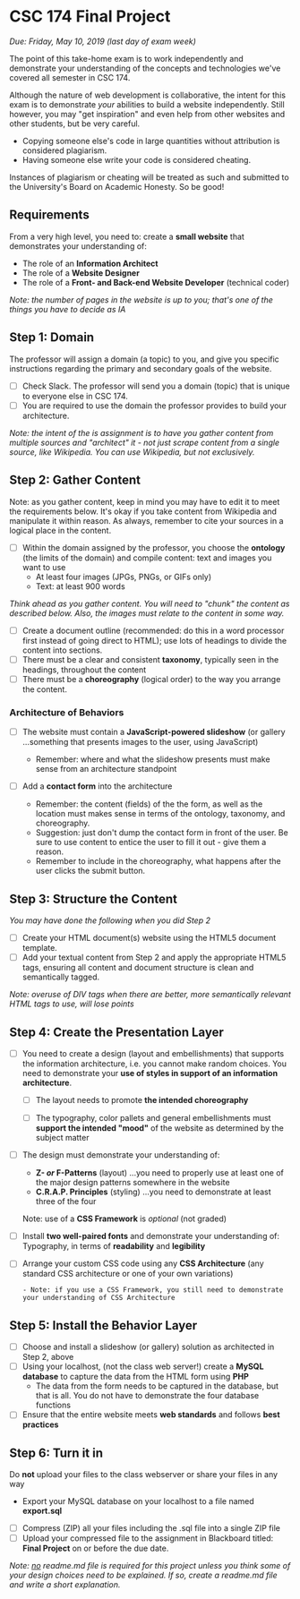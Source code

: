# CSC 174  Final Project

*Due: Friday, May 10, 2019 (last day of exam week)*

The point of this take-home exam is to work independently and demonstrate your understanding of the concepts and technologies we've covered all semester in CSC 174.

Although the nature of web development is collaborative, the intent for this exam is to demonstrate *your* abilities to build a website independently.  Still however, you may "get inspiration" and even help from other websites and other students, but be very careful.  

- Copying someone else's code in large quantities without attribution is considered plagiarism. 
- Having someone else write your code is considered cheating.

Instances of plagiarism or cheating will be treated as such and submitted to the University's Board on Academic Honesty.  So be good!

## Requirements

From a very high level, you need to: create a **small website** that demonstrates your understanding of:

- The role of an **Information Architect**
- The role of a **Website Designer**
- The role of a **Front- and Back-end Website Developer** (technical coder)

*Note: the number of pages in the website is up to you; that's one of the things you have to decide as IA*

## Step 1: Domain

The professor will assign a domain (a topic) to you, and give you specific instructions regarding the primary and secondary goals of the website.

- [ ] Check Slack.  The professor will send you a domain (topic) that is unique to everyone else in CSC 174.
- [ ] You are required to use the domain the professor provides to build your architecture.  

*Note: the intent of the is assignment is to have you gather content from multiple sources and "architect" it - not just scrape content from a single source, like Wikipedia.  You can use Wikipedia, but not exclusively.*

##  Step 2: Gather Content

Note: as you gather content, keep in mind you may have to edit it to meet the requirements below.  It's okay if you take content from Wikipedia and manipulate it within reason.  As always, remember to cite your sources in a logical place in the content.

- [ ] Within the domain assigned by the professor, you choose the **ontology** (the limits of the domain) and compile content: text and images you want to use
    - At least four images (JPGs, PNGs, or GIFs only)
    - Text: at least 900 words

*Think ahead as you gather content.  You will need to "chunk" the content as described below.  Also, the images must relate to the content in some way.*

- [ ] Create a document outline (recommended: do this in a word processor first instead of going direct to HTML); use lots of headings to divide the content into sections.
- [ ] There must be a clear and consistent **taxonomy**, typically seen in the headings, throughout the content
- [ ] There must be a **choreography** (logical order) to the way you arrange the content.  

### Architecture of Behaviors

- [ ] The website must contain a **JavaScript-powered slideshow** (or gallery ...something that presents images to the user, using JavaScript)
  - Remember: where and what the slideshow presents must make sense from an architecture standpoint

- [ ] Add a **contact form** into the architecture
    - Remember: the content (fields) of the the form, as well as the location must makes sense in terms of the ontology, taxonomy, and choreography.
    - Suggestion: just don't dump the contact form in front of the user.  Be sure to use content to entice the user to fill it out - give them a reason.
    - Remember to include in the choreography, what happens after the user clicks the submit button.

## Step 3: Structure the Content

*You may have done the following when you did Step 2*

- [ ] Create your HTML document(s) website using the HTML5 document template.
- [ ] Add your textual content from Step 2 and apply the appropriate HTML5 tags, ensuring all content and document structure is clean and semantically tagged.

*Note: overuse of DIV tags when there are better, more semantically relevant HTML tags to use, will lose points*

## Step 4: Create the Presentation Layer

- [ ] You need to create a design (layout and embellishments) that supports the information architecture, i.e. you cannot make random choices.  You need to demonstrate your **use of styles in support of an information architecture**.

    - [ ] The layout needs to promote **the intended choreography**

    - [ ] The typography, color pallets and general embellishments must **support the intended "mood"** of the website as determined by the subject matter

- [ ] The design must demonstrate your understanding of:

  - **Z- *or* F-Patterns** (layout) ...you need to properly use at least one of the major design patterns somewhere in the website
  - **C.R.A.P. Principles** (styling) ...you need to demonstrate at least three of the four

  Note: use of a **CSS Framework** is *optional* (not graded)

- [ ] Install **two well-paired fonts** and demonstrate your understanding of: Typography, in terms of **readability** and **legibility**

- [ ] Arrange your custom CSS code using any **CSS Architecture** (any standard CSS architecture or one of your own variations)

      - Note: if you use a CSS Framework, you still need to demonstrate your understanding of CSS Architecture

## Step 5: Install the Behavior Layer

- [ ] Choose and install a slideshow (or gallery) solution as architected in Step 2, above
- [ ] Using your localhost, (not the class web server!) create a **MySQL database** to capture the data from the HTML form using **PHP**
  - The data from the form needs to be captured in the database, but that is all.  You do not have to demonstrate the four database functions
- [ ] Ensure that the entire website meets **web standards** and follows **best practices**

## Step 6: Turn it in

Do **not** upload your files to the class webserver or share your files in any way

- Export your MySQL database on your localhost to a file named **export.sql**
- [ ] Compress (ZIP) all your files including the .sql file into a single ZIP file
- [ ] Upload your compressed file to the assignment in Blackboard titled: **Final Project** on or before the due date.

*Note: <u>no</u> readme.md file is required for this project unless you think some of your design choices need to be explained.  If so, create a readme.md file and write a short explanation.*

